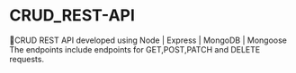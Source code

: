 # CRUD_REST-API
🚀CRUD REST API developed using Node | Express | MongoDB | Mongoose
 The endpoints include endpoints for GET,POST,PATCH and DELETE requests.
